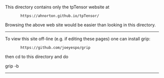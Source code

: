 ---
---

This directory contains only the tpTensor website at

           https://ahnorton.github.io/tpTensor/

Browsing the above web site would be easier than looking in this directory.

-------------------------------------------------------------------------------

To view this site off-line (e.g. if editing these pages) one can install grip:

           https://github.com/joeyespo/grip

then cd to this directory and do

  grip -b

-------------------------------------------------------------------------------


  
